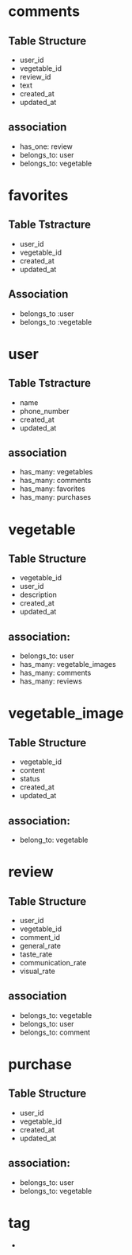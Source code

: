 
# comments
## Table Structure

- user_id
- vegetable_id
- review_id
- text
- created_at
- updated_at

## association
- has_one: review
- belongs_to: user
- belongs_to: vegetable

# favorites
## Table Tstracture
- user_id
- vegetable_id
- created_at
- updated_at

## Association
- belongs_to :user
- belongs_to :vegetable

# user

## Table Tstracture
- name
- phone_number
- created_at
- updated_at


## association
- has_many: vegetables
- has_many: comments
- has_many: favorites
- has_many: purchases

# vegetable

## Table Structure
- vegetable_id
- user_id
- description
- created_at
- updated_at

## association:
- belongs_to: user
- has_many: vegetable_images
- has_many: comments
- has_many: reviews

# vegetable_image

## Table Structure
- vegetable_id
- content
- status
- created_at
- updated_at

## association:
- belong_to: vegetable

# review
## Table Structure
- user_id
- vegetable_id
- comment_id
- general_rate
- taste_rate
- communication_rate
- visual_rate

## association
- belongs_to: vegetable
- belongs_to: user
- belongs_to: comment

# purchase
## Table Structure
- user_id
- vegetable_id
- created_at
- updated_at

## association:
- belongs_to: user
- belongs_to: vegetable


# tag
- 